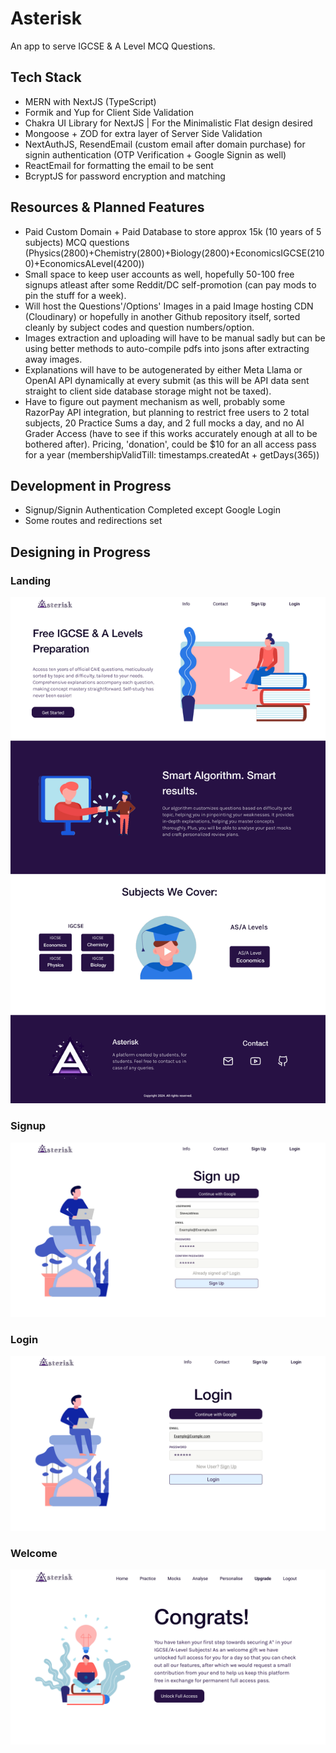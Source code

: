 # Asterisk

An app to serve IGCSE & A Level MCQ Questions.

## Tech Stack

- MERN with NextJS (TypeScript)
- Formik and Yup for Client Side Validation
- Chakra UI Library for NextJS | For the Minimalistic Flat design desired
- Mongoose + ZOD for extra layer of Server Side Validation
- NextAuthJS, ResendEmail (custom email after domain purchase) for signin authentication (OTP Verification + Google Signin as well)
- ReactEmail for formatting the email to be sent
- BcryptJS for password encryption and matching

## Resources & Planned Features

- Paid Custom Domain + Paid Database to store approx 15k (10 years of 5 subjects) MCQ questions (Physics(2800)+Chemistry(2800)+Biology(2800)+EconomicsIGCSE(2100)+EconomicsALevel(4200))
- Small space to keep user accounts as well, hopefully 50-100 free signups atleast after some Reddit/DC self-promotion (can pay mods to pin the stuff for a week).
- Will host the Questions'/Options' Images in a paid Image hosting CDN (Cloudinary) or hopefully in another Github repository itself, sorted cleanly by subject codes and question numbers/option.
- Images extraction and uploading will have to be manual sadly but can be using better methods to auto-compile pdfs into jsons after extracting away images.
- Explanations will have to be autogenerated by either Meta Llama or OpenAI API dynamically at every submit (as this will be API data sent straight to client side database storage might not be taxed).
- Have to figure out payment mechanism as well, probably some RazorPay API integration, but planning to restrict free users to 2 total subjects, 20 Practice Sums a day, and 2 full mocks a day, and no AI Grader Access (have to see if this works accurately enough at all to be bothered after). Pricing, 'donation', could be $10 for an all access pass for a year (membershipValidTill: timestamps.createdAt + getDays(365))

## Development in Progress
- Signup/Signin Authentication Completed except Google Login
- Some routes and redirections set

## Designing in Progress
### Landing
![Landing](public/Images/info.png)
### Signup
![Signup](public/Images/signup.png)
### Login
![Login](public/Images/login.png)
### Welcome
![Welcome](public/Images/welcome.png)

